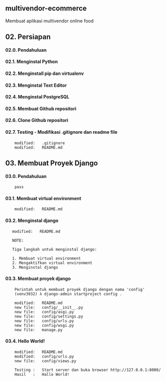 ## multivendor-ecommerce
Membuat aplikasi multivendor online food


## 02. Persiapan

#### 02.0. Pendahuluan
#### 02.1. Menginstal Python
#### 02.2. Menginstall pip dan virtualenv
#### 02.3. Menginstal Text Editor
#### 02.4. Menginstal PostgreSQL
#### 02.5. Membuat Github repositori
#### 02.6. Clone Github repositori
#### 02.7. Testing - Modifikasi .gitignore dan readme file

        modified:   .gitignore
        modified:   README.md


## 03. Membuat Proyek Django 

#### 03.0. Pendahuluan
		pass

#### 03.1. Membuat virtual environment

        modified:   README.md

#### 03.2. Menginstal django

       modified:   README.md

       NOTE:

       Tiga langkah untuk menginstal django:

       1. Membuat virtual environment
       2. Mengaktifkan virtual environment
       3. Menginstal django  

#### 03.3. Membuat proyek django

		Perintah untuk membuat proyek django dengan nama 'config'
		(venv3932) λ django-admin startproject config .

        modified:   README.md
        new file:   config/__init__.py
        new file:   config/asgi.py
        new file:   config/settings.py
        new file:   config/urls.py
        new file:   config/wsgi.py
        new file:   manage.py

#### 03.4. Hello World!

        modified:   README.md
        modified:   config/urls.py
        new file:   config/views.py

        Testing :   Start server dan buka browser http://127.0.0.1:8000/
        Hasil   :   Hallo World!